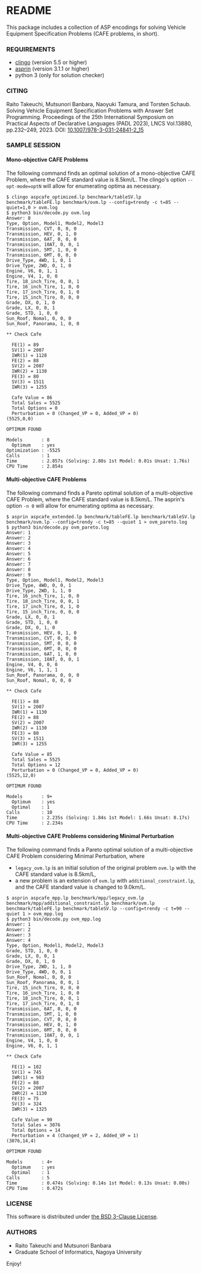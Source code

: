 # README

This package includes a collection of ASP encodings for solving
Vehicle Equipment Specification Problems (CAFE problems, in short).

### REQUIREMENTS
- [clingo](https://potassco.org/clingo/) (version 5.5 or higher)
- [asprin](https://potassco.org/asprin/) (version 3.1.1 or higher)
- python 3 (only for solution checker)

### CITING

Raito Takeuchi, Mutsunori Banbara, Naoyuki Tamura, and Torsten Schaub. 
Solving Vehicle Equipment Specification Problems with Answer Set Programming.
Proceedings of the 25th International Symposium on Practical Aspects of Declarative Languages
(PADL 2023), LNCS Vol.13880, pp.232–249, 2023.
DOI: [10.1007/978-3-031-24841-2_15](http://dx.doi.org/10.1007/978-3-031-24841-2_15)

### SAMPLE SESSION

#### Mono-objective CAFE Problems
The following command finds an optimal solution of a mono-objective CAFE Problem, 
where the CAFE standard value is 8.5km/L.
The clingo's option `--opt-mode=optN` will allow for enumerating optima as necessary.
```
$ clingo aspcafe_optimized.lp benchmark/tableSV.lp benchmark/tableFE.lp benchmark/ovm.lp --config=trendy -c t=85 --quiet=1,0 > ovm.log
$ python3 bin/decode.py ovm.log       
Answer: 8
Type, Option, Model1, Model2, Model3
Transmission, CVT, 0, 0, 0
Transmission, HEV, 0, 1, 0
Transmission, 6AT, 0, 0, 0
Transmission, 10AT, 0, 0, 1
Transmission, 5MT, 1, 0, 0
Transmission, 6MT, 0, 0, 0
Drive_Type, 4WD, 1, 0, 1
Drive_Type, 2WD, 0, 1, 0
Engine, V6, 0, 1, 1
Engine, V4, 1, 0, 0
Tire, 18_inch_Tire, 0, 0, 1
Tire, 16_inch_Tire, 1, 0, 0
Tire, 17_inch_Tire, 0, 1, 0
Tire, 15_inch_Tire, 0, 0, 0
Grade, DX, 0, 1, 0
Grade, LX, 0, 0, 1
Grade, STD, 1, 0, 0
Sun_Roof, Nomal, 0, 0, 0
Sun_Roof, Panorama, 1, 0, 0

** Check Cafe

  FE(1) = 89
  SV(1) = 2007
  IWR(1) = 1128
  FE(2) = 88
  SV(2) = 2007
  IWR(2) = 1130
  FE(3) = 80
  SV(3) = 1511
  IWR(3) = 1255

  Cafe Value = 86
  Total Sales = 5525
  Total Options = 0
  Perturbation = 0 (Changed_VP = 0, Added_VP = 0)
(5525,0,0)

OPTIMUM FOUND

Models       : 8
  Optimum    : yes
Optimization : -5525
Calls        : 1
Time         : 2.857s (Solving: 2.80s 1st Model: 0.01s Unsat: 1.76s)
CPU Time     : 2.854s
```
  
#### Multi-objective CAFE Problems
The following command finds a Pareto optimal solution of a multi-objective CAFE Problem,
where the CAFE standard value is 8.5km/L.
The asprin's option `-n 0` will allow for enumerating optima as necessary.
```
$ asprin aspcafe_extended.lp benchmark/tableFE.lp benchmark/tableSV.lp benchmark/ovm.lp --config=trendy -c t=85 --quiet 1 > ovm_pareto.log
$ python3 bin/decode.py ovm_pareto.log 
Answer: 1
Answer: 2
Answer: 3
Answer: 4
Answer: 5
Answer: 6
Answer: 7
Answer: 8
Answer: 9
Type, Option, Model1, Model2, Model3
Drive_Type, 4WD, 0, 0, 1
Drive_Type, 2WD, 1, 1, 0
Tire, 16_inch_Tire, 1, 0, 0
Tire, 18_inch_Tire, 0, 0, 1
Tire, 17_inch_Tire, 0, 1, 0
Tire, 15_inch_Tire, 0, 0, 0
Grade, LX, 0, 0, 1
Grade, STD, 1, 0, 0
Grade, DX, 0, 1, 0
Transmission, HEV, 0, 1, 0
Transmission, CVT, 0, 0, 0
Transmission, 5MT, 0, 0, 0
Transmission, 6MT, 0, 0, 0
Transmission, 6AT, 1, 0, 0
Transmission, 10AT, 0, 0, 1
Engine, V4, 0, 0, 0
Engine, V6, 1, 1, 1
Sun_Roof, Panorama, 0, 0, 0
Sun_Roof, Nomal, 0, 0, 0

** Check Cafe

  FE(1) = 88
  SV(1) = 2007
  IWR(1) = 1130
  FE(2) = 88
  SV(2) = 2007
  IWR(2) = 1130
  FE(3) = 80
  SV(3) = 1511
  IWR(3) = 1255

  Cafe Value = 85
  Total Sales = 5525
  Total Options = 12
  Perturbation = 0 (Changed_VP = 0, Added_VP = 0)
(5525,12,0)

OPTIMUM FOUND

Models       : 9+
  Optimum    : yes
  Optimal    : 1
Calls        : 10
Time         : 2.235s (Solving: 1.84s 1st Model: 1.66s Unsat: 0.17s)
CPU Time     : 2.234s
```

#### Multi-objective CAFE Problems considering Minimal Perturbation
The following command finds a Pareto optimal solution of a multi-objective
CAFE Problem considering Minimal Perturbation, where
- `legacy_ovm.lp` is an initial solution of the original problem `ovm.lp`
   with the CAFE standard value is 8.5km/L,
- a new problem is an extension of `ovm.lp` with `additional_constraint.lp`,
  and the CAFE standard value is changed to 9.0km/L.
```
$ asprin aspcafe_mpp.lp benchmark/mpp/legacy_ovm.lp benchmark/mpp/additional_constraint.lp benchmark/ovm.lp benchmark/tableFE.lp benchmark/tableSV.lp --config=trendy -c t=90 --quiet 1 > ovm_mpp.log
$ python3 bin/decode.py ovm_mpp.log
Answer: 1
Answer: 2
Answer: 3
Answer: 4
Type, Option, Model1, Model2, Model3
Grade, STD, 1, 0, 0
Grade, LX, 0, 0, 1
Grade, DX, 0, 1, 0
Drive_Type, 2WD, 1, 1, 0
Drive_Type, 4WD, 0, 0, 1
Sun_Roof, Nomal, 0, 0, 0
Sun_Roof, Panorama, 0, 0, 1
Tire, 15_inch_Tire, 0, 0, 0
Tire, 16_inch_Tire, 1, 0, 0
Tire, 18_inch_Tire, 0, 0, 1
Tire, 17_inch_Tire, 0, 1, 0
Transmission, 6AT, 0, 0, 0
Transmission, 5MT, 1, 0, 0
Transmission, CVT, 0, 0, 0
Transmission, HEV, 0, 1, 0
Transmission, 6MT, 0, 0, 0
Transmission, 10AT, 0, 0, 1
Engine, V4, 1, 0, 0
Engine, V6, 0, 1, 1

** Check Cafe

  FE(1) = 102
  SV(1) = 745
  IWR(1) = 983
  FE(2) = 88
  SV(2) = 2007
  IWR(2) = 1130
  FE(3) = 75
  SV(3) = 324
  IWR(3) = 1325

  Cafe Value = 90
  Total Sales = 3076
  Total Options = 14
  Perturbation = 4 (Changed_VP = 2, Added_VP = 1)
(3076,14,4)

OPTIMUM FOUND

Models       : 4+
  Optimum    : yes
  Optimal    : 1
Calls        : 5
Time         : 0.474s (Solving: 0.14s 1st Model: 0.13s Unsat: 0.00s)
CPU Time     : 0.472s
```

### LICENSE

This software is distributed under [the BSD 3-Clause License](https://opensource.org/license/bsd-3-clause/).

### AUTHORS
- Raito Takeuchi and Mutsunori Banbara
- Graduate School of Informatics, Nagoya University

Enjoy!

